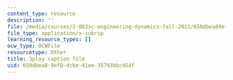 ```yaml
---
content_type: resource
description: ''
file: /media/courses/2-003sc-engineering-dynamics-fall-2011/650dbea89ef0dcbe41ee35793bbc454f_mB_rrEN_Ltc.srt
file_type: application/x-subrip
learning_resource_types: []
ocw_type: OCWFile
resourcetype: Other
title: 3play caption file
uid: 650dbea8-9ef0-dcbe-41ee-35793bbc454f
---
```

